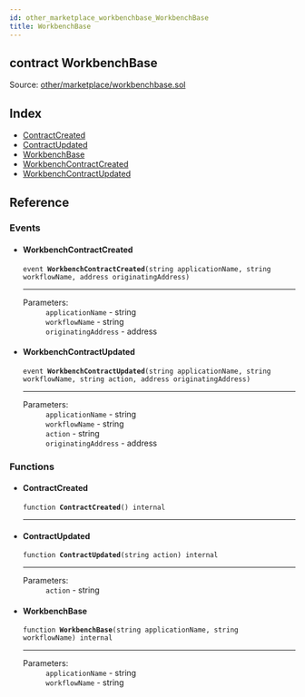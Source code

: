 ```yaml
---
id: other_marketplace_workbenchbase_WorkbenchBase
title: WorkbenchBase
---
```


<div class="contract-doc"><div class="contract"><h2 class="contract-header"><span class="contract-kind">contract</span> WorkbenchBase</h2><div class="source">Source: <a href="https://github.com/FriendlyUser/solidity-smart-contracts//blob/v0.2.0/contracts/other/marketplace/workbenchbase.sol" target="_blank">other/marketplace/workbenchbase.sol</a></div></div><div class="index"><h2>Index</h2><ul><li><a href="other_marketplace_workbenchbase_WorkbenchBase.html#ContractCreated">ContractCreated</a></li><li><a href="other_marketplace_workbenchbase_WorkbenchBase.html#ContractUpdated">ContractUpdated</a></li><li><a href="other_marketplace_workbenchbase_WorkbenchBase.html#WorkbenchBase">WorkbenchBase</a></li><li><a href="other_marketplace_workbenchbase_WorkbenchBase.html#WorkbenchContractCreated">WorkbenchContractCreated</a></li><li><a href="other_marketplace_workbenchbase_WorkbenchBase.html#WorkbenchContractUpdated">WorkbenchContractUpdated</a></li></ul></div><div class="reference"><h2>Reference</h2><div class="events"><h3>Events</h3><ul><li><div class="item event"><span id="WorkbenchContractCreated" class="anchor-marker"></span><h4 class="name">WorkbenchContractCreated</h4><div class="body"><code class="signature">event <strong>WorkbenchContractCreated</strong><span>(string applicationName, string workflowName, address originatingAddress) </span></code><hr/><dl><dt><span class="label-parameters">Parameters:</span></dt><dd><div><code>applicationName</code> - string</div><div><code>workflowName</code> - string</div><div><code>originatingAddress</code> - address</div></dd></dl></div></div></li><li><div class="item event"><span id="WorkbenchContractUpdated" class="anchor-marker"></span><h4 class="name">WorkbenchContractUpdated</h4><div class="body"><code class="signature">event <strong>WorkbenchContractUpdated</strong><span>(string applicationName, string workflowName, string action, address originatingAddress) </span></code><hr/><dl><dt><span class="label-parameters">Parameters:</span></dt><dd><div><code>applicationName</code> - string</div><div><code>workflowName</code> - string</div><div><code>action</code> - string</div><div><code>originatingAddress</code> - address</div></dd></dl></div></div></li></ul></div><div class="functions"><h3>Functions</h3><ul><li><div class="item function"><span id="ContractCreated" class="anchor-marker"></span><h4 class="name">ContractCreated</h4><div class="body"><code class="signature">function <strong>ContractCreated</strong><span>() </span><span>internal </span></code><hr/></div></div></li><li><div class="item function"><span id="ContractUpdated" class="anchor-marker"></span><h4 class="name">ContractUpdated</h4><div class="body"><code class="signature">function <strong>ContractUpdated</strong><span>(string action) </span><span>internal </span></code><hr/><dl><dt><span class="label-parameters">Parameters:</span></dt><dd><div><code>action</code> - string</div></dd></dl></div></div></li><li><div class="item function"><span id="WorkbenchBase" class="anchor-marker"></span><h4 class="name">WorkbenchBase</h4><div class="body"><code class="signature">function <strong>WorkbenchBase</strong><span>(string applicationName, string workflowName) </span><span>internal </span></code><hr/><dl><dt><span class="label-parameters">Parameters:</span></dt><dd><div><code>applicationName</code> - string</div><div><code>workflowName</code> - string</div></dd></dl></div></div></li></ul></div></div></div>
